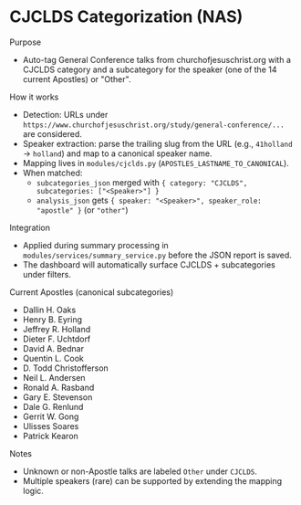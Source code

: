 # CJCLDS Categorization (NAS)

Purpose
- Auto-tag General Conference talks from churchofjesuschrist.org with a CJCLDS category and a subcategory for the speaker (one of the 14 current Apostles) or "Other".

How it works
- Detection: URLs under `https://www.churchofjesuschrist.org/study/general-conference/...` are considered.
- Speaker extraction: parse the trailing slug from the URL (e.g., `41holland` → `holland`) and map to a canonical speaker name.
- Mapping lives in `modules/cjclds.py` (`APOSTLES_LASTNAME_TO_CANONICAL`).
- When matched:
  - `subcategories_json` merged with `{ category: "CJCLDS", subcategories: ["<Speaker>"] }`
  - `analysis_json` gets `{ speaker: "<Speaker>", speaker_role: "apostle" }` (or `"other"`)

Integration
- Applied during summary processing in `modules/services/summary_service.py` before the JSON report is saved.
- The dashboard will automatically surface CJCLDS + subcategories under filters.

Current Apostles (canonical subcategories)
- Dallin H. Oaks
- Henry B. Eyring
- Jeffrey R. Holland
- Dieter F. Uchtdorf
- David A. Bednar
- Quentin L. Cook
- D. Todd Christofferson
- Neil L. Andersen
- Ronald A. Rasband
- Gary E. Stevenson
- Dale G. Renlund
- Gerrit W. Gong
- Ulisses Soares
- Patrick Kearon

Notes
- Unknown or non-Apostle talks are labeled `Other` under `CJCLDS`.
- Multiple speakers (rare) can be supported by extending the mapping logic.

